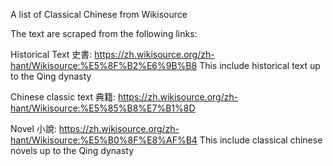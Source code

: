A list of Classical Chinese from Wikisource

The text are scraped from the following links:

Historical Text 史書: https://zh.wikisource.org/zh-hant/Wikisource:%E5%8F%B2%E6%9B%B8
This include historical text up to the Qing dynasty

Chinese classic text 典籍: https://zh.wikisource.org/zh-hant/Wikisource:%E5%85%B8%E7%B1%8D

Novel 小說: https://zh.wikisource.org/zh-hant/Wikisource:%E5%B0%8F%E8%AF%B4
This include classical chinese novels up to the Qing dynasty


